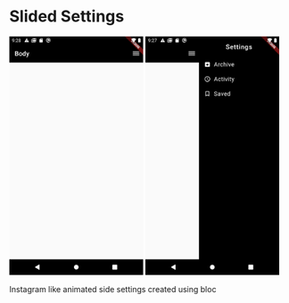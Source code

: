 # Slided Settings

<img src="assets/public/sc2.png" width="240"> <img src="assets/public/sc1.png" width="240">

Instagram like animated side settings created using bloc
